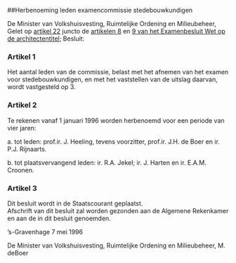 <meta http-equiv='Content-Type' content='text/html; charset=utf-8' />

##Herbenoeming leden examencommissie stedebouwkundigen

De Minister van Volkshuisvesting, Ruimtelijke Ordening en Milieubeheer,  
Gelet op [artikel 22](../../../../../../AMvB/examenbesluit/wet/op/de/architectentitel/BWBR0004907/README.md) juncto de [artikelen 8](../../../../../../AMvB/examenbesluit/wet/op/de/architectentitel/BWBR0004907/README.md) en [9 van het Examenbesluit Wet op de architectentitel](../../../../../../AMvB/examenbesluit/wet/op/de/architectentitel/BWBR0004907/README.md);
Besluit:    

### Artikel  1  

Het aantal leden van de commissie, belast met het afnemen van het examen voor stedebouwkundigen, en met het vaststellen van de uitslag daarvan, wordt vastgesteld op 3.  

### Artikel  2  

Te rekenen vanaf 1 januari 1996 worden herbenoemd voor een periode van vier jaren: 

a. tot leden: prof.ir. J. Heeling, tevens voorzitter, prof.ir. J.H. de Boer en ir. P.J. Rijnaarts.  

b. tot plaatsvervangend leden: ir. R.A. Jekel; ir. J. Harten en ir. E.A.M. Croonen.    

### Artikel  3  

Dit besluit wordt in de Staatscourant geplaatst.  
Afschrift van dit besluit zal worden gezonden aan de Algemene Rekenkamer en aan de in dit besluit genoemden.   

’s-Gravenhage 
7 mei 1996    

De 
Minister van Volkshuisvesting, Ruimtelijke Ordening en Milieubeheer, 
M. deBoer    
